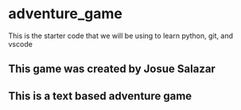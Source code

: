 # adventure_game
This is the starter code that we will be using to learn python, git, and vscode

## This game was created by Josue Salazar  

## This is a text based adventure game 
